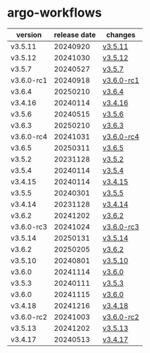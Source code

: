 # argo-workflows	


|version|release date|changes|
|---|---|---|
|v3.5.11|20240920|[v3.5.11](./v3.5.11-20240920.md)|
|v3.5.12|20241030|[v3.5.12](./v3.5.12-20241030.md)|
|v3.5.7|20240527|[v3.5.7](./v3.5.7-20240527.md)|
|v3.6.0-rc1|20240918|[v3.6.0-rc1](./v3.6.0-rc1-20240918.md)|
|v3.6.4|20250210|[v3.6.4](./v3.6.4-20250210.md)|
|v3.4.16|20240114|[v3.4.16](./v3.4.16-20240114.md)|
|v3.5.6|20240515|[v3.5.6](./v3.5.6-20240515.md)|
|v3.6.3|20250210|[v3.6.3](./v3.6.3-20250210.md)|
|v3.6.0-rc4|20241031|[v3.6.0-rc4](./v3.6.0-rc4-20241031.md)|
|v3.6.5|20250311|[v3.6.5](./v3.6.5-20250311.md)|
|v3.5.2|20231128|[v3.5.2](./v3.5.2-20231128.md)|
|v3.5.4|20240114|[v3.5.4](./v3.5.4-20240114.md)|
|v3.4.15|20240114|[v3.4.15](./v3.4.15-20240114.md)|
|v3.5.5|20240301|[v3.5.5](./v3.5.5-20240301.md)|
|v3.4.14|20231128|[v3.4.14](./v3.4.14-20231128.md)|
|v3.6.2|20241202|[v3.6.2](./v3.6.2-20241202.md)|
|v3.6.0-rc3|20241024|[v3.6.0-rc3](./v3.6.0-rc3-20241024.md)|
|v3.5.14|20250131|[v3.5.14](./v3.5.14-20250131.md)|
|v3.6.2|20250205|[v3.6.2](./v3.6.2-20250205.md)|
|v3.5.10|20240801|[v3.5.10](./v3.5.10-20240801.md)|
|v3.6.0|20241114|[v3.6.0](./v3.6.0-20241114.md)|
|v3.5.3|20240111|[v3.5.3](./v3.5.3-20240111.md)|
|v3.6.0|20241115|[v3.6.0](./v3.6.0-20241115.md)|
|v3.4.18|20241216|[v3.4.18](./v3.4.18-20241216.md)|
|v3.6.0-rc2|20241003|[v3.6.0-rc2](./v3.6.0-rc2-20241003.md)|
|v3.5.13|20241202|[v3.5.13](./v3.5.13-20241202.md)|
|v3.4.17|20240513|[v3.4.17](./v3.4.17-20240513.md)|

